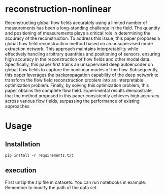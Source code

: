 # reconstruction-nonlinear

Reconstructing global flow fields accurately using a limited number of measurements has been a long-standing challenge in the field. The quantity and positioning of measurements plays a critical role in determining the accuracy of the reconstruction. To address this issue, this paper proposes a global flow field reconstruction method based on an unsupervised mode extraction network. This approach maintains interpretability while effectively handling arbitrary quantities and positioning of sensors, ensuring high accuracy in the reconstruction of flow fields and other modal data. Specifically, this paper first trains an unsupervised deep autoencoder on global flow fields to capture the nonlinear modes of the flow. Subsequently, this paper leverages the backpropagation capability of the deep network to transform the flow field reconstruction problem into an interpretable optimization problem. Finally, by solving this optimization problem, this paper obtains the complete flow field. Experimental results demonstrate that the method proposed in this paper consistently achieves high accuracy across various flow fields, surpassing the performance of existing approaches.

# Usage

## Installation

```
pip install -r requirements.txt
```

## execution

First unzip the zip file in datasets. You can run notebooks in example. Remember to modify the path of the data set.
